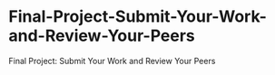 # Final-Project-Submit-Your-Work-and-Review-Your-Peers
Final Project: Submit Your Work and Review Your Peers
